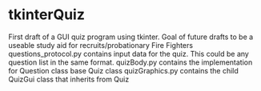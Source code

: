 # tkinterQuiz
First draft of a GUI quiz program using tkinter. 
Goal of future drafts to be a useable study aid for recruits/probationary Fire Fighters 
questions_protocol.py contains input data for the quiz. 
This could be any question list in the same format.
quizBody.py contains the implementation for Question class base Quiz class
quizGraphics.py contains the child QuizGui class that inherits from Quiz

